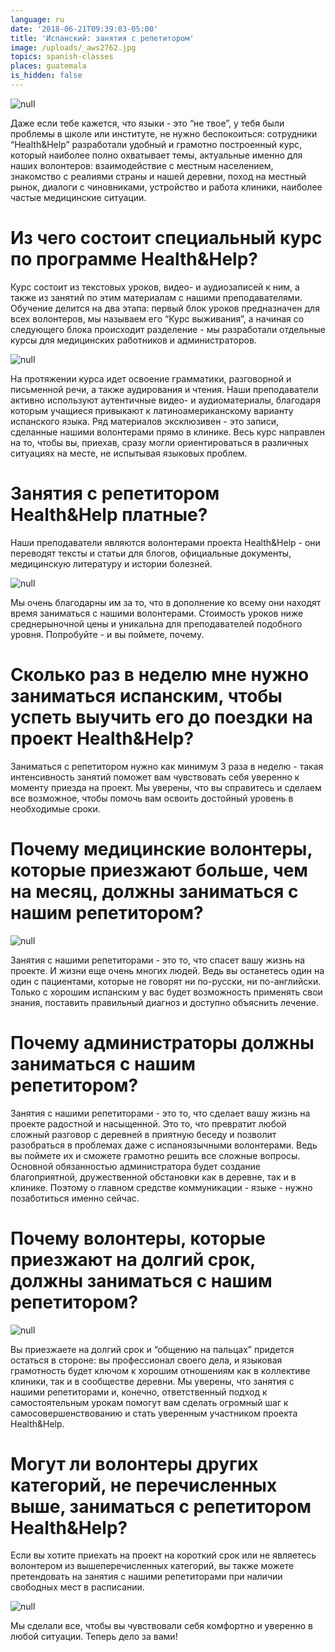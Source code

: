 ```yaml
---
language: ru
date: '2018-06-21T09:39:03-05:00'
title: 'Испанский: занятия с репетитором'
image: /uploads/_aws2762.jpg
topics: spanish-classes
places: guatemala
is_hidden: false
---
```

![null](/uploads/_aws2762.jpg)

Даже если тебе кажется, что языки - это “не твое”, у тебя были проблемы в школе или институте, не нужно беспокоиться: сотрудники “Health&Help” разработали удобный и грамотно построенный курс, который наиболее полно охватывает темы, актуальные именно для наших волонтеров: взаимодействие с местным населением, знакомство с реалиями страны и нашей деревни, поход на местный рынок, диалоги с чиновниками, устройство и работа клиники, наиболее частые медицинские ситуации. 

# Из чего состоит специальный курс по программе Health&Help?

Курс состоит из текстовых уроков, видео- и аудиозаписей к ним, а также из занятий по этим материалам с нашими преподавателями. Обучение делится на два этапа: первый блок уроков предназначен для всех волонтеров, мы называем его “Курс выживания”, а начиная со следующего блока происходит разделение - мы разработали отдельные курсы для медицинских работников и администраторов. 

![null](/uploads/_aws9968.jpg)

На протяжении курса идет освоение грамматики, разговорной и письменной речи, а также аудирования и чтения. Наши преподаватели активно используют аутентичные видео- и аудиоматериалы, благодаря которым учащиеся привыкают к латиноамериканскому варианту испанского языка. Ряд материалов эксклюзивен - это записи, сделанные нашими волонтерами прямо в клинике. Весь курс направлен на то, чтобы вы, приехав, сразу могли ориентироваться в различных ситуациях на месте, не испытывая языковых проблем. 

# Занятия с репетитором Health&Help платные?

Наши преподаватели являются волонтерами проекта Health&Help - они переводят тексты и статьи для блогов, официальные документы, медицинскую литературу и истории болезней. 

![null](/uploads/_aws0514.jpg)

Мы очень благодарны им за то, что в дополнение ко всему они находят время заниматься с нашими волонтерами. Стоимость уроков ниже среднерыночной цены и уникальна для преподавателей подобного уровня. Попробуйте - и вы поймете, почему.

# Сколько раз в неделю мне нужно заниматься испанским, чтобы успеть выучить его до поездки на проект Health&Help?

Заниматься с репетитором нужно как минимум 3 раза в неделю - такая интенсивность занятий поможет вам чувствовать себя уверенно к моменту приезда на проект. Мы уверены, что вы справитесь и сделаем все возможное, чтобы помочь вам освоить достойный уровень в необходимые сроки.

# Почему медицинские волонтеры, которые приезжают больше, чем на месяц, должны заниматься с нашим репетитором?

![null](/uploads/_aws1545.jpg)

Занятия с нашими репетиторами - это то, что спасет вашу жизнь на проекте. И жизни еще очень многих людей. Ведь вы останетесь один на один с пациентами, которые не говорят ни по-русски, ни по-английски. Только с хорошим испанским у вас будет возможность применять свои знания, поставить правильный диагноз и доступно объяснить лечение. 

# Почему администраторы должны заниматься с нашим репетитором?

Занятия с нашими репетиторами - это то, что сделает вашу жизнь на проекте радостной и насыщенной. Это то, что превратит любой сложный разговор с деревней в приятную беседу и позволит разобраться в проблемах даже с испаноязычными волонтерами. Ведь вы поймете их и сможете грамотно решить все сложные вопросы. Основной обязанностью администратора будет создание благоприятной, дружественной обстановки как в деревне, так и в клинике. Поэтому о главном средстве коммуникации - языке - нужно позаботиться именно сейчас.

# Почему волонтеры, которые приезжают на долгий срок, должны заниматься с нашим репетитором?

![null](/uploads/_aws0698.jpg)

Вы приезжаете на долгий срок и “общению на пальцах” придется остаться в стороне: вы профессионал своего дела, и языковая грамотность будет ключом к хорошим отношениям как в коллективе клиники, так и в сообществе деревни. Мы уверены,  что занятия с нашими репетиторами и, конечно, ответственный подход к самостоятельным урокам помогут вам сделать огромный шаг к самосовершенствованию и стать уверенным участником проекта Health&Help.

# Могут ли волонтеры других категорий, не перечисленных выше, заниматься с репетитором Health&Help?

Если вы хотите приехать на проект на короткий срок или не являетесь волонтером из вышеперечисленных категорий, вы также можете претендовать на занятия с нашими репетиторами при наличии свободных мест в расписании. 

![null](/uploads/_aws7821.jpg)

Мы сделали все, чтобы вы чувствовали себя комфортно и уверенно в любой ситуации. Теперь дело за вами!
